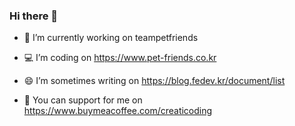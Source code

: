 ### Hi there 👋


- 🔭 I’m currently working on teampetfriends

- 💻 I’m coding on https://www.pet-friends.co.kr

- 😄 I’m sometimes writing on https://blog.fedev.kr/document/list

- 🥤 You can support for me on https://www.buymeacoffee.com/creaticoding

<!--
**CreatiCoding/CreatiCoding** is a ✨ _special_ ✨ repository because its `README.md` (this file) appears on your GitHub profile.

Here are some ideas to get you started:

- 🔭 I’m currently working on ...
- 🌱 I’m currently learning ...
- 👯 I’m looking to collaborate on ...
- 🤔 I’m looking for help with ...
- 💬 Ask me about ...
- 📫 How to reach me: ...
- 😄 Pronouns: ...
- ⚡ Fun fact: ...
-->
